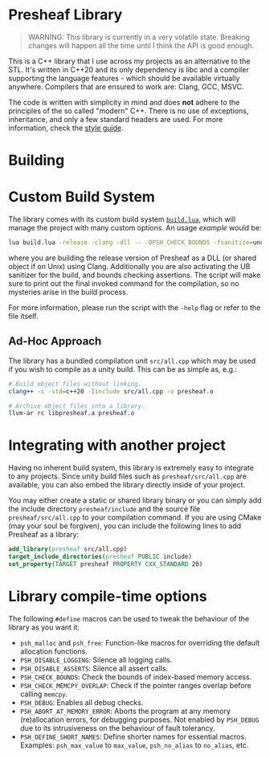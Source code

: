 # Presheaf Library

> WARNING: This library is currently in a very volatile state. Breaking changes will happen all the time
> until I think the API is good enough.

This is a C++ library that I use across my projects as an alternative to the STL. It's written in
C++20 and its only dependency is libc and a compiler supporting the language features - which should be
available virtually anywhere. Compilers that are ensured to work are: Clang, GCC, MSVC.

The code is written with simplicity in mind and does **not** adhere to the principles of the so
called "modern" C++. There is no use of exceptions, inheritance, and only a few standard headers are
used. For more information, check the [style guide](./STYLE_GUIDE.md).

# Building

# Custom Build System

The library comes with its custom build system [`build.lua`](./build.lua), which will manage the project
with many custom options. An usage _example_ would be:
```sh
lua build.lua -release -clang -dll -- -DPSH_CHECK_BOUNDS -fsanitize=undefined
```
where you are building the release version of Presheaf as a DLL (or shared object if on Unix)
using Clang. Additionally you are also activating the UB sanitizer for the build, and bounds checking
assertions. The script will make sure to print out the final invoked command for the compilation, so
no mysteries arise in the build process.

For more information, please run the script with the `-help` flag or refer to the file itself.

## Ad-Hoc Approach

The library has a bundled compilation unit `src/all.cpp` which may be used if you wish to compile as
a unity build. This can be as simple as, e.g.:
```sh
# Build object files without linking.
clang++ -c -std=c++20 -Iinclude src/all.cpp -o presheaf.o

# Archive object files into a library.
llvm-ar rc libpresheaf.a presheaf.o
```

# Integrating with another project

Having no inherent build system, this library is extremely easy to integrate to any projects. Since unity
build files such as `presheaf/src/all.cpp` are available, you can also embed the library directly inside
of your project.

You may either create a static or shared library binary or you can simply add the include directory
`presheaf/include` and the source file `presheaf/src/all.cpp` to your compilation command. If you are
using CMake (may your soul be forgiven), you can include the following lines to add Presheaf as a library:
```cmake
add_library(presheaf src/all.cpp)
target_include_directories(presheaf PUBLIC include)
set_property(TARGET presheaf PROPERTY CXX_STANDARD 20)
```

# Library compile-time options

The following `#define` macros can be used to tweak the behaviour of the library as you want it:
- `psh_malloc` and `psh_free`: Function-like macros for overriding the default allocation functions.
- `PSH_DISABLE_LOGGING`: Silence all logging calls.
- `PSH_DISABLE_ASSERTS`: Silence all assert calls.
- `PSH_CHECK_BOUNDS`: Check the bounds of index-based memory access.
- `PSH_CHECK_MEMCPY_OVERLAP`: Check if the pointer ranges overlap before calling `memcpy`.
- `PSH_DEBUG`: Enables all debug checks.
- `PSH_ABORT_AT_MEMORY_ERROR`: Aborts the program at any memory (re)allocation errors, for debugging
  purposes. Not enabled by `PSH_DEBUG` due to its intrusiveness on the behaviour of fault tolerancy.
- `PSH_DEFINE_SHORT_NAMES`: Define shorter names for essential macros. Examples: `psh_max_value` to
  `max_value`, `psh_no_alias` to `no_alias`, etc.
